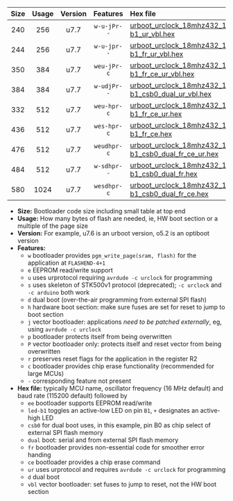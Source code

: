 |Size|Usage|Version|Features|Hex file|
|:-:|:-:|:-:|:-:|:--|
|240|256|u7.7|`w-u-jPr--`|[urboot_urclock_18mhz432_115200bps_led-b1_ur_vbl.hex](https://raw.githubusercontent.com/stefanrueger/urboot.hex/main/boards/urclock/fcpu_18mhz432/115200_bps/urboot_urclock_18mhz432_115200bps_led-b1_ur_vbl.hex)|
|244|256|u7.7|`w-u-jpr--`|[urboot_urclock_18mhz432_115200bps_led-b1_fr_ur_vbl.hex](https://raw.githubusercontent.com/stefanrueger/urboot.hex/main/boards/urclock/fcpu_18mhz432/115200_bps/urboot_urclock_18mhz432_115200bps_led-b1_fr_ur_vbl.hex)|
|350|384|u7.7|`weu-jPr-c`|[urboot_urclock_18mhz432_115200bps_ee_led-b1_fr_ce_ur_vbl.hex](https://raw.githubusercontent.com/stefanrueger/urboot.hex/main/boards/urclock/fcpu_18mhz432/115200_bps/urboot_urclock_18mhz432_115200bps_ee_led-b1_fr_ce_ur_vbl.hex)|
|384|384|u7.7|`w-udjPr--`|[urboot_urclock_18mhz432_115200bps_led-b1_csb0_dual_ur_vbl.hex](https://raw.githubusercontent.com/stefanrueger/urboot.hex/main/boards/urclock/fcpu_18mhz432/115200_bps/urboot_urclock_18mhz432_115200bps_led-b1_csb0_dual_ur_vbl.hex)|
|332|512|u7.7|`weu-hpr-c`|[urboot_urclock_18mhz432_115200bps_ee_led-b1_fr_ce_ur.hex](https://raw.githubusercontent.com/stefanrueger/urboot.hex/main/boards/urclock/fcpu_18mhz432/115200_bps/urboot_urclock_18mhz432_115200bps_ee_led-b1_fr_ce_ur.hex)|
|436|512|u7.7|`wes-hpr-c`|[urboot_urclock_18mhz432_115200bps_ee_led-b1_fr_ce.hex](https://raw.githubusercontent.com/stefanrueger/urboot.hex/main/boards/urclock/fcpu_18mhz432/115200_bps/urboot_urclock_18mhz432_115200bps_ee_led-b1_fr_ce.hex)|
|476|512|u7.7|`weudhpr-c`|[urboot_urclock_18mhz432_115200bps_ee_led-b1_csb0_dual_fr_ce_ur.hex](https://raw.githubusercontent.com/stefanrueger/urboot.hex/main/boards/urclock/fcpu_18mhz432/115200_bps/urboot_urclock_18mhz432_115200bps_ee_led-b1_csb0_dual_fr_ce_ur.hex)|
|484|512|u7.7|`w-sdhpr--`|[urboot_urclock_18mhz432_115200bps_led-b1_csb0_dual_fr.hex](https://raw.githubusercontent.com/stefanrueger/urboot.hex/main/boards/urclock/fcpu_18mhz432/115200_bps/urboot_urclock_18mhz432_115200bps_led-b1_csb0_dual_fr.hex)|
|580|1024|u7.7|`wesdhpr-c`|[urboot_urclock_18mhz432_115200bps_ee_led-b1_csb0_dual_fr_ce.hex](https://raw.githubusercontent.com/stefanrueger/urboot.hex/main/boards/urclock/fcpu_18mhz432/115200_bps/urboot_urclock_18mhz432_115200bps_ee_led-b1_csb0_dual_fr_ce.hex)|

- **Size:** Bootloader code size including small table at top end
- **Usage:** How many bytes of flash are needed, ie, HW boot section or a multiple of the page size
- **Version:** For example, u7.6 is an urboot version, o5.2 is an optiboot version
- **Features:**
  + `w` bootloader provides `pgm_write_page(sram, flash)` for the application at `FLASHEND-4+1`
  + `e` EEPROM read/write support
  + `u` uses urprotocol requiring `avrdude -c urclock` for programming
  + `s` uses skeleton of STK500v1 protocol (deprecated); `-c urclock` and `-c arduino` both work
  + `d` dual boot (over-the-air programming from external SPI flash)
  + `h` hardware boot section: make sure fuses are set for reset to jump to boot section
  + `j` vector bootloader: applications *need to be patched externally*, eg, using `avrdude -c urclock`
  + `p` bootloader protects itself from being overwritten
  + `P` vector bootloader only: protects itself and reset vector from being overwritten
  + `r` preserves reset flags for the application in the register R2
  + `c` bootloader provides chip erase functionality (recommended for large MCUs)
  + `-` corresponding feature not present
- **Hex file:** typically MCU name, oscillator frequency (16 MHz default) and baud rate (115200 default) followed by
  + `ee` bootloader supports EEPROM read/write
  + `led-b1` toggles an active-low LED on pin `B1`, `+` designates an active-high LED
  + `csb0` for dual boot uses, in this example, pin B0 as chip select of external SPI flash memory
  + `dual` boot: serial and from external SPI flash memory
  + `fr` bootloader provides non-essential code for smoother error handing
  + `ce` bootloader provides a chip erase command
  + `ur` uses urprotocol and requires `avrdude -c urclock` for programming
  + `d` dual boot
  + `vbl` vector bootloader: set fuses to jump to reset, not the HW boot section
